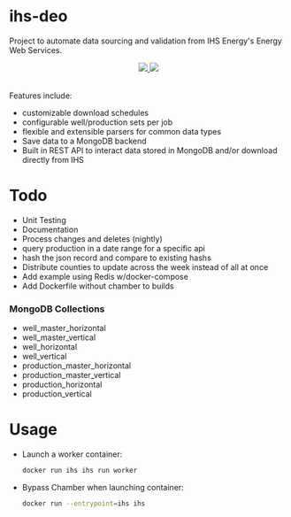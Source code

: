 # ihs-deo
Project to automate data sourcing and validation from IHS Energy's Energy Web Services. 

<div style="text-align:center;">
  <table >
    <tr>
      <a href="https://codecov.io/gh/la-mar/ihs-deo">
        <img src="https://codecov.io/gh/la-mar/ihs-deo/branch/master/graph/badge.svg" />
      </a>
      <a href="(https://circleci.com/gh/la-mar/ihs-deo">
        <img src="https://circleci.com/gh/la-mar/ihs-deo.svg?style=svg" />
      </a>
    </tr>
  </table>
</div>

Features include:
- customizable download schedules
- configurable well/production sets per job
- flexible and extensible parsers for common data types
- Save data to a MongoDB backend
- Built in REST API to interact data stored in MongoDB and/or download directly from IHS 



# Todo

- Unit Testing
- Documentation
- Process changes and deletes (nightly)
- query production in a date range for a specific api
- hash the json record and compare to existing hashs
- Distribute counties to update across the week instead of all at once
- Add example using Redis w/docker-compose
- Add Dockerfile without chamber to builds

### MongoDB Collections

- well_master_horizontal
- well_master_vertical
- well_horizontal
- well_vertical
- production_master_horizontal
- production_master_vertical
- production_horizontal
- production_vertical

# Usage

- Launch a worker container:

  ```bash
  docker run ihs ihs run worker
  ```

- Bypass Chamber when launching container:
  ```bash
  docker run --entrypoint=ihs ihs
  ```
